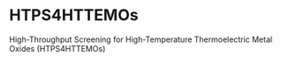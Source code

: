 # HTPS4HTTEMOs
High-Throughput Screening for High-Temperature Thermoelectric Metal Oxides (HTPS4HTTEMOs)
